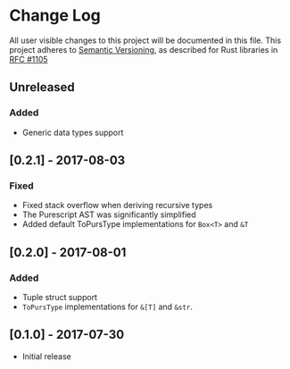 # Change Log

All user visible changes to this project will be documented in this file.
This project adheres to [Semantic Versioning](http://semver.org/), as described
for Rust libraries in [RFC #1105](https://github.com/rust-lang/rfcs/blob/master/text/1105-api-evolution.md)

## Unreleased

### Added

* Generic data types support

## [0.2.1] - 2017-08-03

### Fixed

* Fixed stack overflow when deriving recursive types
* The Purescript AST was significantly simplified
* Added default ToPursType implementations for `Box<T>` and `&T`

## [0.2.0] - 2017-08-01

### Added

* Tuple struct support
* `ToPursType` implementations for `&[T]` and `&str`.

## [0.1.0] - 2017-07-30

* Initial release
